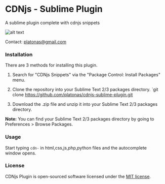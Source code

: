 CDNjs - Sublime Plugin
==================

A sublime plugin complete with cdnjs snippets

![alt text](https://github.com/platonas/cdnjs-sublime-plugin/blob/master/cdnjs.gif  "CDNjs")

Contact: [platonas@gmail.com](mailto:platonas[at]gmail.com)


### Installation

There are 3 methods for installing this plugin.

1. Search for "CDNjs Snippets" via the "Package Control: Install Packages" menu.

2. Clone the repository into your Sublime Text 2/3 packages directory.
`git clone https://github.com/platonas/cdnjs-sublime-plugin.git

3. Download the .zip file and unzip it into your Sublime Text 2/3 packages directory.

**Note:** You can find your Sublime Text 2/3 packages directory by going to Preferences > Browse Packages.


### Usage

Start typing `cdn-` in html,css,js,php,python files and the autocomplete window opens. 



### License

CDNjs Plugin is open-sourced software licensed under the [MIT license](http://opensource.org/licenses/MIT).
